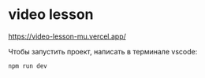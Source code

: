 # video lesson
https://video-lesson-mu.vercel.app/

Чтобы запустить проект, написать в терминале vscode:

`npm run dev`